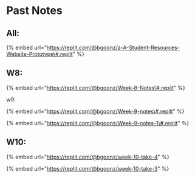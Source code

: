 # Past Notes

## All:

{% embed url="https://replit.com/@bgoonz/a-A-Student-Resources-Website-Prototype\#.replit" %}



## 

## W8:

{% embed url="https://replit.com/@bgoonz/Week-8-Notes\#.replit" %}



w9:

{% embed url="https://replit.com/@bgoonz/Week-9-notes\#.replit" %}



{% embed url="https://replit.com/@bgoonz/Week-9-notes-1\#.replit" %}







## W10:

{% embed url="https://replit.com/@bgoonz/week-10-take-4" %}

{% embed url="https://replit.com/@bgoonz/week-10-take-3" %}



